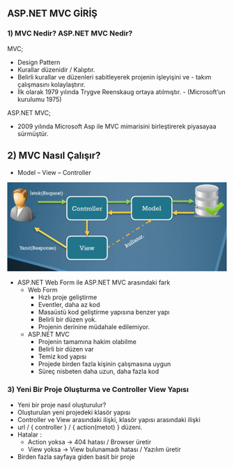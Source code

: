 ## ASP.NET MVC GİRİŞ

### 1) MVC Nedir? ASP.NET MVC Nedir?
MVC;  
- Design Pattern
- Kurallar düzenidir / Kalıptır.
- Belirli kurallar ve düzenleri sabitleyerek projenin işleyişini ve - takım çalışmasını kolaylaştırır.
- İlk olarak 1979 yılında Trygve Reenskaug ortaya atılmıştır. - (Microsoft’un kurulumu 1975)

ASP.NET MVC;
- 2009 yılında Microsoft Asp ile MVC mimarisini birleştirerek piyasayaa sürmüştür.

## 2) MVC Nasıl Çalışır?
- Model – View – Controller

<p align="center">
    <img src="assets/02.PNG" style="max-height:250px" />
</p>

- ASP.NET Web Form ile ASP.NET MVC arasındaki fark
    - Web Form
        - Hızlı proje geliştirme
        - Eventler, daha az kod
        - Masaüstü kod geliştirme yapısına benzer yapı
        - Belirli bir düzen yok.
        - Projenin derinine müdahale edilemiyor.
    - ASP.NET MVC
        - Projenin tamamına hakim olabilme
        - Belirli bir düzen var
        - Temiz kod yapısı
        - Projede birden fazla kişinin çalışmasına uygun
        - Süreç nisbeten daha uzun, daha fazla kod

### 3) Yeni Bir Proje Oluşturma ve Controller View Yapısı
- Yeni bir proje nasıl oluşturulur?
- Oluşturulan yeni projedeki klasör yapısı
- Controller ve View arasındaki ilişki, klasör yapısı arasındaki ilişki
- url / { controller } / { action(metot) } düzeni.
- Hatalar : 
    - Action yoksa -> 404 hatası / Browser üretir
    - View yoksa -> View bulunamadı hatası / Yazılım üretir
- Birden fazla sayfaya giden basit bir proje